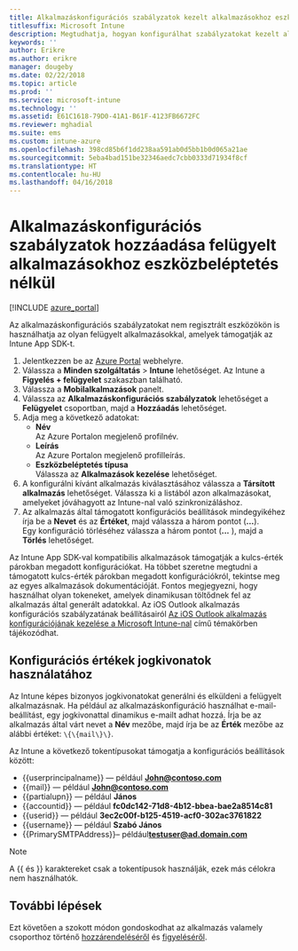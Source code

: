 ```yaml
---
title: Alkalmazáskonfigurációs szabályzatok kezelt alkalmazásokhoz eszközregisztráció nélkül
titlesuffix: Microsoft Intune
description: Megtudhatja, hogyan konfigurálhat szabályzatokat kezelt alkalmazásokhoz eszközregisztráció nélkül.
keywords: ''
author: Erikre
ms.author: erikre
manager: dougeby
ms.date: 02/22/2018
ms.topic: article
ms.prod: ''
ms.service: microsoft-intune
ms.technology: ''
ms.assetid: E61C1618-79D0-41A1-B61F-4123FB6672FC
ms.reviewer: mghadial
ms.suite: ems
ms.custom: intune-azure
ms.openlocfilehash: 398cd85b6f1dd238aa591ab0d5bb1b0d065a21ae
ms.sourcegitcommit: 5eba4bad151be32346aedc7cbb0333d71934f8cf
ms.translationtype: HT
ms.contentlocale: hu-HU
ms.lasthandoff: 04/16/2018
---
```

# <a name="add-app-configuration-policies-for-managed-apps-without-device-enrollment"></a>Alkalmazáskonfigurációs szabályzatok hozzáadása felügyelt alkalmazásokhoz eszközbeléptetés nélkül

[!INCLUDE [azure_portal](./includes/azure_portal.md)]

Az alkalmazáskonfigurációs szabályzatokat nem regisztrált eszközökön is használhatja az olyan felügyelt alkalmazásokkal, amelyek támogatják az Intune App SDK-t. 

1. Jelentkezzen be az [Azure Portal](https://portal.azure.com) webhelyre.
2. Válassza a **Minden szolgáltatás** > **Intune** lehetőséget. Az Intune a **Figyelés + felügyelet** szakaszban található.
3. Válassza a **Mobilalkalmazások** panelt.
4. Válassza az **Alkalmazáskonfigurációs szabályzatok** lehetőséget a **Felügyelet** csoportban, majd a **Hozzáadás** lehetőséget.
5. Adja meg a következő adatokat:
    - **Név**  
      Az Azure Portalon megjelenő profilnév.
    - **Leírás**  
      Az Azure Portalon megjelenő profilleírás.
    - **Eszközbeléptetés típusa**  
      Válassza az **Alkalmazások kezelése** lehetőséget.
6. A konfigurálni kívánt alkalmazás kiválasztásához válassza a **Társított alkalmazás** lehetőséget. Válassza ki a listából azon alkalmazásokat, amelyeket jóváhagyott az Intune-nal való szinkronizáláshoz.
7. Az alkalmazás által támogatott konfigurációs beállítások mindegyikéhez írja be a **Nevet** és az **Értéket**, majd válassza a három pontot (**…**).  
    Egy konfiguráció törléséhez válassza a három pontot (**...** ), majd a **Törlés** lehetőséget.  
    
Az Intune App SDK-val kompatibilis alkalmazások támogatják a kulcs-érték párokban megadott konfigurációkat. Ha többet szeretne megtudni a támogatott kulcs-érték párokban megadott konfigurációkról, tekintse meg az egyes alkalmazások dokumentációját. Fontos megjegyezni, hogy használhat olyan tokeneket, amelyek dinamikusan töltődnek fel az alkalmazás által generált adatokkal. Az iOS Outlook alkalmazás konfigurációs szabályzatának beállításairól [Az iOS Outlook alkalmazás konfigurációjának kezelése a Microsoft Intune-nal](https://technet.microsoft.com/en-us/library/mt813789(v=exchg.150).aspx) című témakörben tájékozódhat.

## <a name="configuration-values-for-using-tokens"></a>Konfigurációs értékek jogkivonatok használatához

Az Intune képes bizonyos jogkivonatokat generálni és elküldeni a felügyelt alkalmazásnak. Ha például az alkalmazáskonfiguráció használhat e-mail-beállítást, egy jogkivonattal dinamikus e-mailt adhat hozzá. Írja be az alkalmazás által várt nevet a **Név** mezőbe, majd írja be az **Érték** mezőbe az alábbi értéket: `\{\{mail\}\}`.

Az Intune a következő tokentípusokat támogatja a konfigurációs beállítások között:

- \{\{userprincipalname\}\} — például **John@contoso.com**
- \{\{mail\}\} — például **John@contoso.com**
- \{\{partialupn\}\} — például **János**
- \{\{accountid\}\} — például **fc0dc142-71d8-4b12-bbea-bae2a8514c81**
- \{\{userid\}\} — például **3ec2c00f-b125-4519-acf0-302ac3761822**
- \{\{username\}\} — például **Szabó János**
- \{\{PrimarySMTPAddress\}\}– például**testuser@ad.domain.com** 


> [!Note]  
> A \{\{ és \}\} karaktereket csak a tokentípusok használják, ezek más célokra nem használhatók.

## <a name="next-steps"></a>További lépések

Ezt követően a szokott módon gondoskodhat az alkalmazás valamely csoporthoz történő [hozzárendeléséről](apps-deploy.md) és [figyeléséről](apps-monitor.md).
